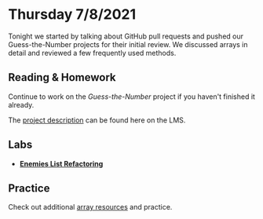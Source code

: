 # Thursday 7/8/2021
Tonight we started by talking about GitHub pull requests and pushed our Guess-the-Number projects for their initial review. We discussed arrays in detail and reviewed a few frequently used methods.

## Reading & Homework

Continue to work on the *Guess-the-Number* project if you haven't finished it already.

The [project description](https://online.burlingtoncodeacademy.com/lessons/project/guess-the-number) can be found here on the LMS.

## Labs

* [**Enemies List Refactoring**](https://github.com/BurlingtonCodeAcademy/jsah-june-2021-notes/blob/main/week-5/session-10/labs/hello_frenemy_part_2.md)

## Practice

Check out additional [array resources](https://github.com/BurlingtonCodeAcademy/jsah-june-2021-notes/blob/main/resources-0/arrays.md) and practice.
